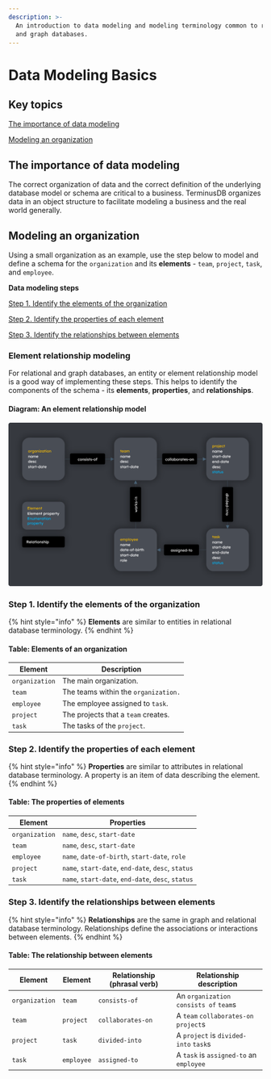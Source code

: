 ```yaml
---
description: >-
  An introduction to data modeling and modeling terminology common to relational
  and graph databases.
---
```


# Data Modeling Basics

## Key topics

[The importance of data modeling](broken-reference)

[Modeling an organization](data-modeling-basics.md#modeling-an-organization)

## The importance of data modeling

The correct organization of data and the correct definition of the underlying database model or schema are critical to a business. TerminusDB organizes data in an object structure to facilitate modeling a business and the real world generally.

## Modeling an organization

Using a small organization as an example, use the step below to model and define a schema for the `organization` and its **elements** - `team`, `project`, `task`, and `employee`.

**Data modeling steps**

[Step 1. Identify the elements of the organization](data-modeling-basics.md#step-1.-identify-the-elements-of-the-organization)

[Step 2. Identify the properties of each element](data-modeling-basics.md#step-2.-identify-the-properties-of-each-element)

[Step 3. Identify the relationships between elements](data-modeling-basics.md#step-3.-identify-the-relationships-between-elements)

### Element relationship modeling

For relational and graph databases, an entity or element relationship model is a good way of implementing these steps. This helps to identify the components of the schema - its **elements**, **properties**, and **relationships**.

#### Diagram: An element relationship model

![](../../../../.gitbook/assets/terminusdb-data-modeling-organization-min.png)

### Step 1. Identify the elements of the organization

{% hint style="info" %}
**Elements** are similar to entities in relational database terminology.
{% endhint %}

#### Table: Elements of an organization

| **Element**    | **Description**                      |
| -------------- | ------------------------------------ |
| `organization` | The main organization.               |
| `team`         | The teams within the `organization.` |
| `employee`     | The employee assigned to `task`.     |
| `project`      | The projects that a `team` creates.  |
| `task`         | The tasks of the `project`.          |

### Step 2. Identify the properties of each element

{% hint style="info" %}
**Properties** are similar to attributes in relational database terminology. A property is an item of data describing the element.
{% endhint %}

#### Table: The properties of elements

| **Element**    | **Properties**                                     |
| -------------- | -------------------------------------------------- |
| `organization` | `name`, `desc`, `start-date`                       |
| `team`         | `name`, `desc`, `start-date`                       |
| `employee`     | `name`, `date-of-birth`, `start-date`, `role`      |
| `project`      | `name`, `start-date`, `end-date`, `desc`, `status` |
| `task`         | `name`, `start-date`, `end-date`, `desc`, `status` |

### Step 3. Identify the relationships between elements

{% hint style="info" %}
**Relationships** are the same in graph and relational database terminology. Relationships define the associations or interactions between elements.
{% endhint %}

#### Table: The relationship between elements

| **Element**    | **Element** | **Relationship (phrasal verb)** | **Relationship description**            |
| -------------- | ----------- | ------------------------------- | --------------------------------------- |
| `organization` | `team`      | `consists-of`                   | An `organization` `consists of` `team`s |
| `team`         | `project`   | `collaborates-on`               | A `team` `collaborates-on` `project`s   |
| `project`      | `task`      | `divided-into`                  | A `project` is `divided-into` `task`s   |
| `task`         | `employee`  | `assigned-to`                   | A `task` is `assigned-to` an `employee` |

